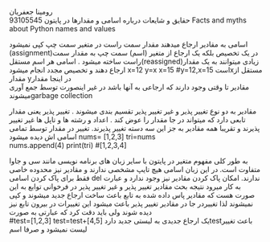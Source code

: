 <style>
.main-content {
    font-family: sans-serif;
}
</style>



رومینا جعفریان   
93105545
حقایق و شایعات درباره اسامی و مقدارها در پایتون
Facts and myths about Python names and values

اسامی به مقادیر ارجاع میدهند
 مقدار سمت راست در متغیر سمت چپ کپی نمیشود (assignment)در یک تخصیص
بلکه یک ارجاع  از متغیر (اسم) سمت چپ به مقدار سمت راست ساخته میشود . اسامی
هر اسم مستقل(reassigned)زیادی میتوانند به یک مقدار ارجاع دهند و تخصیص مجدد
انجام میشود
x=12
y=x
x=15
#y=12,x=15
استxمستقل از مقدار yدر اینجا مقدار  
مقادیر تا وقتی وجود دارند که ارجاعی به آنها باشد در غیر اینصورت توسط 
جمع آوری میشوندgarbage collection

مقادیر به دو نوع تغییر پذیر و غیر تغییر پذیر تقسیم بندی میشوند . تغییر پذیر یعنی مقدار تابعی دارد که میتواند در جا مقدار را عوض کند . اعداد و رشته ها و تاپل ها غیر تغییر پذیرند و تقریبا همه مقادیر به جز این سه دسته تغییر پذیرند. تغییر در مقدار توسط تمامی اسامی اش دیده میشود 
nums= [1,2,3]
tri=nums	
nums.append(4)
print(tri) #[1,2,3,4]

به طور کلی مفهوم متغیر در پایتون با سایر زبان های برنامه نویسی مانند سی و جاوا متفاوت است. در این زبان اسامی هیچ تایپ مشخصی ندارند و مقادیر نیز محدوده خاصی فقط برای پاک کردن اسامی del ندارند. امکان پاک کردن مقادیر نیز وجود ندارد و عبارت
به کار میرود 
نتیجه بحث مقادیر تغییر پذیر و غیر تغییر پذیر در فرخوانی توابع به این صورت هست  که مقادیر پاس داده شده به تابع باعث ساخت ارجاع جدید میشوند و کپی نمیشوند لذا تغییردر جا در مقادیر تغییر پذیر باعث میشود این تغییرات در بیرون تابع نیز دیده شوند ولی باید دقت کرد که عبارتی به صورت   
#test=[1,2,3]
test=test+[4,5]
یک ارجاع جدیدی به لیستی جدید داردtestباعث تغییر لیست نمیشود و صرفا اسم 

